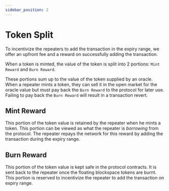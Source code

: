 ```yaml
---
sidebar_position: 2
---
```


# Token Split

To incentivize the repeaters to add the transaction in the expiry range, we offer an upfront fee and a reward on successfully adding the transaction.

When a token is minted, the value of the token is split into 2 portions: `Mint Reward` and `Burn Reward`.

These portions sum up to the value of the token supplied by an oracle. When a repeater mints a token, they can sell it in the open market for the oracle value but must pay back the `Burn Reward` to the protocol for later use. Failing to pay back the `Burn Reward` will result in a transaction revert.

## Mint Reward

This portion of the token value is retained by the repeater when he mints a token. This portion can be viewed as what the repeater is _borrowing_ from the protocol. The repeater repays the network for this reward by adding the transaction during the expiry range.

## Burn Reward

This portion of the token value is kept safe in the protocol contracts. It is sent back to the repeater once the floating blockspace tokens are burnt. This portion is reserved to incentivize the repeater to add the transaction on expiry range. 
